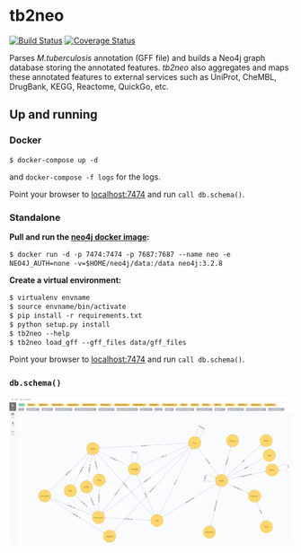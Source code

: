 # tb2neo

[![Build Status](https://travis-ci.org/COMBAT-TB/gff2neo.svg?branch=master)](https://travis-ci.org/COMBAT-TB/gff2neo) [![Coverage Status](https://coveralls.io/repos/github/COMBAT-TB/gff2neo/badge.svg?branch=master)](https://coveralls.io/github/COMBAT-TB/gff2neo?branch=master)

Parses *M.tuberculosis* annotation (GFF file) and builds a Neo4j graph 
database storing the annotated features. *tb2neo* also aggregates and maps 
these annotated features to external services such as UniProt, CheMBL, 
DrugBank, KEGG, Reactome, QuickGo, etc.

## Up and running

### Docker

```
$ docker-compose up -d
```
and `docker-compose -f logs` for the logs.

Point your browser to [localhost:7474](http://0.0.0.0:7474) and run `call db.schema()`.

### Standalone

**Pull and run the [neo4j docker image](https://hub.docker.com/_/neo4j/):**

```
$ docker run -d -p 7474:7474 -p 7687:7687 --name neo -e NEO4J_AUTH=none -v=$HOME/neo4j/data:/data neo4j:3.2.8
```

**Create a virtual environment:**

```
$ virtualenv envname
$ source envname/bin/activate
$ pip install -r requirements.txt
$ python setup.py install
$ tb2neo --help
$ tb2neo load_gff --gff_files data/gff_files
```

Point your browser to [localhost:7474](http://localhost:7474]) and run `call db.schema()`.

### `db.schema()`

![Neo4j_IE](./images/dbschema_.png)

